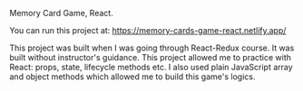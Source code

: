 Memory Card Game, React.

  You can run this project at:
https://memory-cards-game-react.netlify.app/

This project was built when I was going through React-Redux course.
It was built without instructor's guidance.
This project allowed me to practice with React: props, state, lifecycle methods etc.
I also used plain JavaScript array and object methods which allowed me to build this game's logics.
